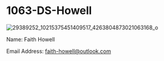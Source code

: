 # 1063-DS-Howell

![29389252_10215375451409517_4263804873021063168_o](https://user-images.githubusercontent.com/54634193/64174839-b0618580-ce1f-11e9-84bd-bfeaee91fe01.jpg)

Name: Faith Howell


Email Address: faith-howell@outlook.com

